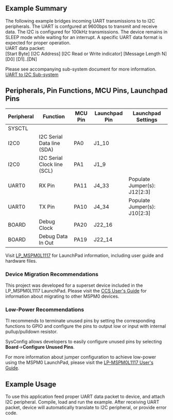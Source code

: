 ## Example Summary

The following example bridges incoming UART transmissions to 
to I2C peripherals. The UART is confgured at 9600bps to 
transmit and receive data. The I2C is configured for 100kHz transmissions. 
The device remains in SLEEP mode while waiting for an interrupt.
A specific UART data format is expected for proper operation. <br>
UART data packet: <br>
[Start Byte] [I2C Address] [I2C Read or Write indicator] [Message Length N] [D0] [D1]..[DN]

Please see accompanying sub-system document for more information. [UART to I2C Sub-system](https://www.ti.com/lit/spradd0)

## Peripherals, Pin Functions, MCU Pins, Launchpad Pins
| Peripheral | Function | MCU Pin | Launchpad Pin | Launchpad Settings |
| --- | --- | --- | --- | --- |
| SYSCTL |  |  |  |  |
| I2C0 | I2C Serial Data line (SDA) | PA0 | J1_10 |  |
| I2C0 | I2C Serial Clock line (SCL) | PA1 | J1_9 |  |
| UART0 | RX Pin | PA11 | J4_33 | Populate Jumper(s): J12[2:3] |
| UART0 | TX Pin | PA10 | J4_34 | Populate Jumper(s): J10[2:3] |
| BOARD | Debug Clock | PA20 | J22_16 |  |
| BOARD | Debug Data In Out | PA19 | J22_14 |  |

Visit [LP_MSPM0L1117](https://www.ti.com/tool/LP-MSPM0L1117) for LaunchPad information, including user guide and hardware files.

### Device Migration Recommendations
This project was developed for a superset device included in the LP_MSPM0L1117 LaunchPad. Please
visit the [CCS User's Guide](https://software-dl.ti.com/msp430/esd/MSPM0-SDK/latest/docs/english/tools/ccs_ide_guide/doc_guide/doc_guide-srcs/ccs_ide_guide.html#sysconfig-project-migration)
for information about migrating to other MSPM0 devices.

### Low-Power Recommendations
TI recommends to terminate unused pins by setting the corresponding functions to
GPIO and configure the pins to output low or input with internal
pullup/pulldown resistor.

SysConfig allows developers to easily configure unused pins by selecting **Board**→**Configure Unused Pins**.

For more information about jumper configuration to achieve low-power using the
MSPM0 LaunchPad, please visit the [LP-MSPM0L1117 User's Guide](https://www.ti.com/lit/slau953).

## Example Usage
To use this application feed proper UART data packet to device, and attach I2C peripheral.
Compile, load and run the example.
After receiving UART packet, device will automatically translate to I2C peripheral, or provide error code.
